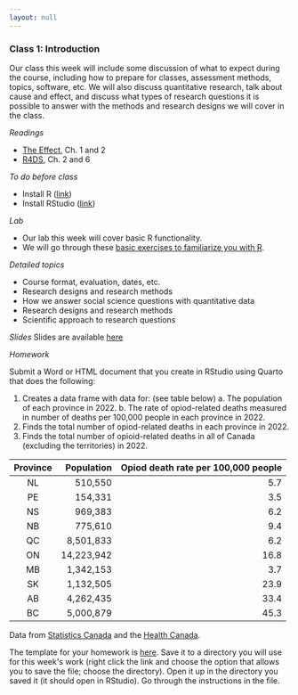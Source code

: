 ```yaml
---
layout: null
---
```


### Class 1: Introduction
Our class this week will include some discussion of what to expect during the course, including how to prepare for classes, assessment methods, topics, software, etc.  We will also discuss quantitative research, talk about cause and effect, and discuss what types of research questions it is possible to answer with the methods and research designs we will cover in the class.

*Readings*
- [The Effect](https://www.theeffectbook.net/index.html), Ch. 1 and 2
- [R4DS](https://r4ds.hadley.nz/), Ch. 2 and 6

*To do before class*
- Install R ([link](https://cloud.r-project.org/))
- Install RStudio ([link](https://www.rstudio.com/products/rstudio/download/))

*Lab*
- Our lab this week will cover basic R functionality.
- We will go through these [basic exercises to familiarize you with R](http://htmlpreview.github.io/?https://github.com/nicrivers/uo_api_6319/blob/master/R_session_1.html). 

*Detailed topics*
- Course format, evaluation, dates, etc.
- Research designs and research methods
- How we answer social science questions with quantitative data
- Research designs and research methods
- Scientific approach to research questions

*Slides*
Slides are available [here](https://github.com/nicrivers/uo_api_6319/blob/master/lecture1.pdf)

*Homework*

Submit a Word or HTML document that you create in RStudio using Quarto that does the following:
1. Creates a data frame with data for: (see table below)
    a. The population of each province in 2022.
    b. The rate of opiod-related deaths measured in number of deaths per 100,000 people in each province in 2022.
2. Finds the total number of opiod-related deaths in each province in 2022.
3. Finds the total number of opioid-related deaths in all of Canada (excluding the territories) in 2022.

| Province | Population | Opiod death rate per 100,000 people |
|:--------:|-----------:|------------------------------------:|
|    NL    | 510,550   | 5.7                               |
|    PE    | 154,331    | 3.5                                 |
|    NS    | 969,383    | 6.2                                 |
|    NB    | 775,610    | 9.4                                |
|    QC    | 8,501,833  | 6.2                                  |
| ON       | 14,223,942 | 16.8                                |
| MB       | 1,342,153 |3.7                                 |
| SK       | 1,132,505  | 23.9                                |
| AB       | 4,262,435  | 33.4                                |
|BC        | 5,000,879  | 45.3                                |

Data from [Statistics Canada](https://www150.statcan.gc.ca/n1/pub/12-581-x/2022001/sec1-eng.htm) and the [Health Canada]([https://www.cihi.ca/sites/default/files/document/opioid-related-harms-report-2018-en-web.pdf](https://health-infobase.canada.ca/substance-related-harms/opioids-stimulants/#a4)).

The template for your homework is [here](https://raw.githubusercontent.com/nicrivers/uo_api_6319/master/homework_1_student.qmd).  Save it to a directory you will use for this week's work (right click the link and choose the option that allows you to save the file; choose the directory).  Open it up in the directory you saved it (it should open in RStudio).  Go through the instructions in the file.
